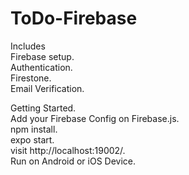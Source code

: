 # ToDo-Firebase

Includes<br/>
Firebase setup.   
Authentication.   
Firestone.   
Email Verification. 

Getting Started.   
Add your Firebase Config on Firebase.js.   
npm install.   
expo start.    
visit http://localhost:19002/.   
Run on Android or iOS Device.   

